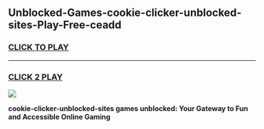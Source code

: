 
## Unblocked-Games-cookie-clicker-unblocked-sites-Play-Free-ceadd
<h3>
<a href="https://premium76.site?title=cookie-clicker-unblocked-sites&ref=12A">CLICK TO PLAY</a></h3>
<hr>

<h3>
<a href="https://premium76.site?title=cookie-clicker-unblocked-sites&ref=12A">CLICK 2 PLAY</a>
  
</h3>

<a href="https://premium76.site?title=cookie-clicker-unblocked-sites&ref=12A"><img src="https://clearcache.store/games.png"></a>


**cookie-clicker-unblocked-sites games unblocked: Your Gateway to Fun and Accessible Online Gaming**

